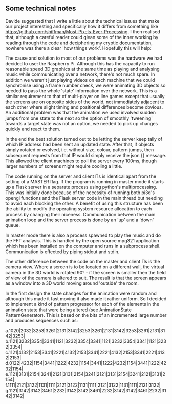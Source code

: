 Some technical notes
--------------------

Davide suggested that I write a little about the technical issues that 
make our project interesting and specifically how it differs from something 
like https://github.com/shiffman/Most-Pixels-Ever-Processing. I then 
realised that, although a careful reader could glean some of the inner 
working by reading through the code and deciphering my cryptic documentation, 
nowhere was there a clear 'how things work'. Hopefully this will help:

The cause and solution to most of our problems was the hardware we had 
decided to use: the Raspberry Pi. Although this has the capacity to run 
reasonable speed 3D graphics at the same time as playing and analysing 
music while communicating over a network, there's not much spare. In 
addition we weren't just playing videos on each machine that we could 
synchronise using a frame number check, we were animating 3D objects so 
needed to pass the whole 'state' information over the network. This is a 
similar requirement to that of multi-player on line games except that 
usually the screens are on opposite sides of the world, not immediately 
adjacent to each other where slight timing and positional differences 
become obvious. An additional problem was that the animation we used 
involved sudden jumps from one state to the next so the option of smoothly 
'tweening' towards a target state was not an option, we needed to pick up 
changes quickly and react to them.

In the end the best solution turned out to be letting the server keep tally 
of which IP address had been sent an updated state. After that, if objects 
simply rotated or evolved, i.e. without size, colour, pattern jumps, then 
subsequent requests from that IP would simply receive the json {} message. 
This allowed the client machines to poll the server every 100ms, though 
larger numbers of screens might require cooling a little.

The code running on the server and client &#928;s is identical apart from the 
setting of a MASTER flag. If the program is running in master mode it starts 
up a Flask server in a separate process using python's multiprocessing. This 
was initially done because of the necessity of running both pi3d's opengl 
functions and the Flask server code in the main thread but needing to avoid each 
blocking the other. A benefit of using this structure has been the ability 
to modify the operating system resource allocation to each process by 
changing their niceness. Communication between the main animation loop 
and the server process is done by an 'up' and a 'down' queue.

In master mode there is also a process spawned to play the music and do 
the FFT analysis. This is handled by the open source mpg321 application which 
has been installed on the computer and runs in a subprocess shell. Communication 
is effected by piping stdout and stdin. 

The other difference between the code on the master and client &#928;s is the 
camera view. Where a screen is to be located on a different wall, the virtual 
camera in the 3D world is rotated 90&#176; - if the screen is smaller then the 
field of view of the camera is altered to suit. The result is that the 
screen appears as a window into a 3D world moving around 'outside' the room.

In the first design the state changes for the animation were random and although 
this made it fast moving it also made it rather uniform. So I decided to 
implement a kind of pattern progressor for each of the elements in the 
animation state that were being altered (see AnimationState PatternGenerator). 
This is based on the bits of an incremented large number and produces 
sequences such as:

a.1020|2032|3253|3261|2131|3142|3253|3261|2131|3142|3253|3261|2131|3142|3253|
b.1121|3232|3354|3341|1121|3232|3354|3341|1121|3232|3354|3341|1121|3232|3354|
c.1121|4132|2153|3341|2221|4132|2153|3341|2221|4132|2153|3341|2221|4132|2153|
d.0122|4232|1154|3441|1222|4232|1154|3441|1222|4232|1154|3441|1222|4232|1154|
e.1121|3131|2154|3241|2121|3131|2154|3241|2121|3131|2154|3241|2121|3131|2154|
f.1111|2121|3122|1131|1111|2121|3122|1131|1111|2121|3122|1131|1111|2121|3122|
g.1121|3142|3142|3461|2232|3142|3142|3461|2232|3142|3142|3461|2232|3142|3142|
